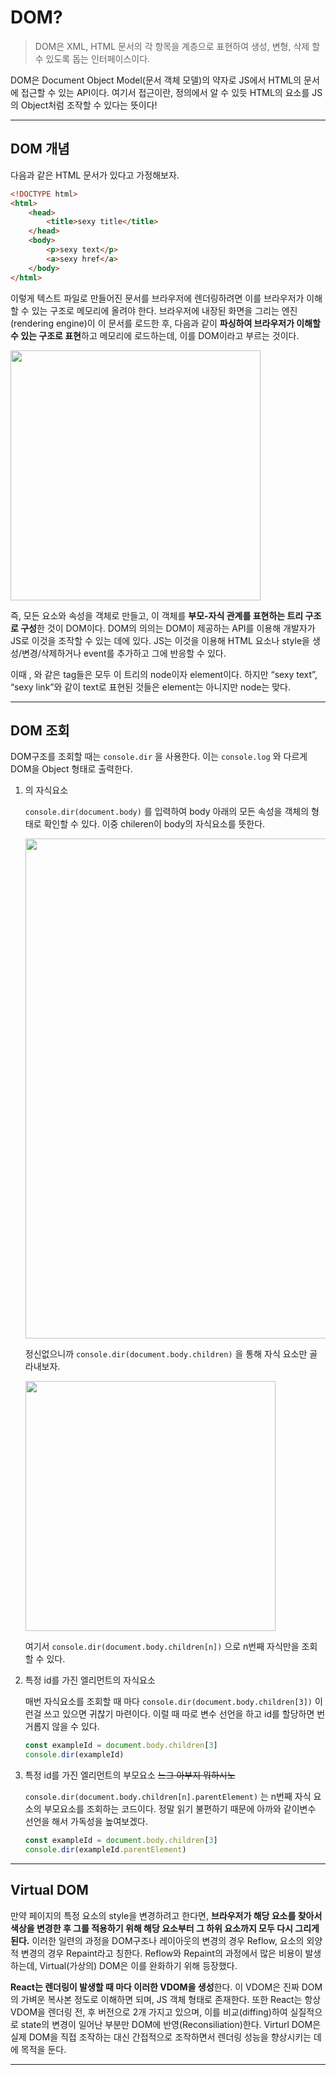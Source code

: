 # DOM?

> DOM은 XML, HTML 문서의 각 항목을 계층으로 표현하여 생성, 변형, 삭제 할 수 있도록 돕는 인터페이스이다.
> 

DOM은 Document Object Model(문서 객체 모델)의 약자로  JS에서 HTML의 문서에 접근할 수 있는 API이다. 여기서 접근이란, 정의에서 알 수 있듯 HTML의 요소를 JS의 Object처럼 조작할 수 있다는 뜻이다! 

---



## DOM 개념

다음과 같은 HTML 문서가 있다고 가정해보자.

```html
<!DOCTYPE html>
<html>
	<head>
		<title>sexy title</title>
	</head>
	<body>
		<p>sexy text</p>
		<a>sexy href</a>
	</body>
</html>
```

이렇게 텍스트 파일로 만들어진 문서를 브라우저에 렌더링하려면 이를 브라우저가 이해할 수 있는 구조로 메모리에 올려야 한다. 브라우저에 내장된 화면을 그리는 엔진(rendering engine)이 이 문서를 로드한 후, 다음과 같이 **파싱하여 브라우저가 이해할 수 있는 구조로 표현**하고 메모리에 로드하는데, 이를 DOM이라고 부르는 것이다. 

<img src="https://github.com/976520/TIL/assets/123460320/a5a08e31-c5c2-4521-a1bd-7793ab3ddbd2" width="400"/>

즉, 모든 요소와 속성을 객체로 만들고, 이 객체를 **부모-자식 관계를 표현하는 트리 구조로 구성**한 것이 DOM이다. DOM의 의의는 DOM이 제공하는 API를 이용해 개발자가 JS로 이것을 조작할 수 있는 데에 있다. JS는 이것을 이용해 HTML 요소나 style을 생성/변경/삭제하거나 event를 추가하고 그에 반응할 수 있다.

이때 <html>, <head>와 같은 tag들은 모두 이 트리의 node이자 element이다. 하지만 “sexy text”, “sexy link”와 같이 text로 표현된 것들은 element는 아니지만 node는 맞다.

---

## DOM 조회

DOM구조를 조회할 때는 `console.dir` 을 사용한다. 이는 `console.log` 와 다르게 DOM을 Object 형태로 출력한다. 

1. <body>의 자식요소
    
    `console.dir(document.body)` 를 입력하여 body 아래의 모든 속성을 객체의 형태로 확인할 수 있다. 이중 chileren이 body의 자식요소를 뜻한다.
   
    <img src="https://github.com/976520/TIL/assets/123460320/6b0a5d3a-d22e-4ac3-8884-6ac3872c222b" width="800"/>
    
    
    정신없으니까 `console.dir(document.body.children)` 을 통해 자식 요소만 골라내보자.
    
    <img src="https://github.com/976520/TIL/assets/123460320/e2b3b60b-4cc8-403d-84ac-9e458ec65bb4" width="400"/>
    
    여기서 `console.dir(document.body.children[n])` 으로 n번째 자식만을 조회할 수 있다.
    
3. 특정 id를 가진 엘리먼트의 자식요소
    
    매번 자식요소를 조회할 때 마다 `console.dir(document.body.children[3])` 이런걸 쓰고 있으면 귀찮기 마련이다. 이럴 때 따로 변수 선언을 하고 id를 할당하면 번거롭지 않을 수 있다.
    
    ```jsx
    const exampleId = document.body.children[3]
    console.dir(exampleId)
    ```
    
4. 특정 id를 가진 엘리먼트의 부모요소 ~~느그 아부지 뭐하시노~~
    
    `console.dir(document.body.children[n].parentElement)` 는 n번째 자식 요소의 부모요소를 조회하는 코드이다. 정말 읽기 불편하기 때문에 아까와 같이변수 선언을 해서 가독성을 높여보겠다. 
    
    ```jsx
    const exampleId = document.body.children[3]
    console.dir(exampleId.parentElement)
    ```
    

---

## **Virtual DOM**

만약 페이지의 특정 요소의 style을 변경하려고 한다면, **브라우저가 해당 요소를 찾아서 색상을 변경한 후 그를 적용하기 위해 해당 요소부터 그 하위 요소까지 모두 다시 그리게 된다.** 이러한 일련의 과정을 DOM구조나 레이아웃의 변경의 경우 Reflow, 요소의 외양적 변경의 경우 Repaint라고 칭한다. Reflow와 Repaint의 과정에서 많은 비용이 발생하는데, Virtual(가상의) DOM은 이를 완화하기 위해 등장했다. 

**React는 렌더링이 발생할 때 마다 이러한 VDOM을 생성**한다. 이 VDOM은 진짜 DOM의 가벼운 복사본 정도로 이해하면 되며, JS 객체 형태로 존재한다. 또한 React는 항상 VDOM을 렌더링 전, 후 버전으로 2개 가지고 있으며, 이를 비교(diffing)하여 실질적으로 state의 변경이 일어난 부분만 DOM에 반영(Reconsiliation)한다. Virturl DOM은 실제 DOM을 직접 조작하는 대신 간접적으로 조작하면서 렌더링 성능을 향상시키는 데에 목적을 둔다.

---
